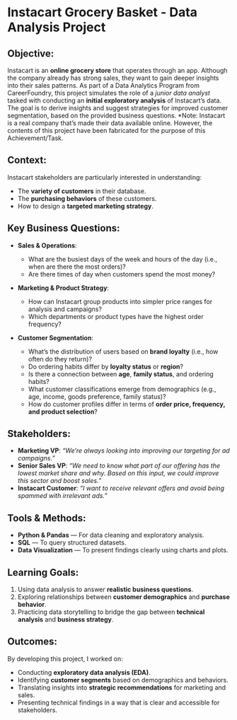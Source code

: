 # Instacart Grocery Basket - Data Analysis Project

## Objective: 
Instacart is an **online grocery store** that operates through an app. Although the company already has strong sales, they want to gain deeper insights into their sales patterns. As part of a Data Analytics Program from CareerFoundry, this project simulates the role of a *junior data analyst* tasked with conducting an **initial exploratory analysis** of Instacart’s data. The goal is to derive insights and suggest strategies for improved customer segmentation, based on the provided business questions. *Note: Instacart is a real company that’s made their data available online. However, the contents of this project have been fabricated for the purpose of this Achievement/Task.


## Context: 
Instacart stakeholders are particularly interested in understanding:  

- The **variety of customers** in their database.  
- The **purchasing behaviors** of these customers.  
- How to design a **targeted marketing strategy**. 

## Key Business Questions:
- **Sales & Operations**:  
  - What are the busiest days of the week and hours of the day (i.e., when are there the most orders)?  
  - Are there times of day when customers spend the most money?  

- **Marketing & Product Strategy**:  
  - How can Instacart group products into simpler price ranges for analysis and campaigns?  
  - Which departments or product types have the highest order frequency?  

- **Customer Segmentation**: 
  - What’s the distribution of users based on **brand loyalty** (i.e., how often do they return)?  
  - Do ordering habits differ by **loyalty status** or **region**?  
  - Is there a connection between **age**, **family status**, and ordering habits?  
  - What customer classifications emerge from demographics (e.g., age, income, goods preference, family status)?  
  - How do customer profiles differ in terms of **order price, frequency, and product selection**?  


## Stakeholders:
- **Marketing VP**: *“We’re always looking into improving our targeting for ad campaigns.”*  
- **Senior Sales VP**: *“We need to know what part of our offering has the lowest market share and why. Based on this input, we could improve this sector and boost sales.”*  
- **Instacart Customer**: *“I want to receive relevant offers and avoid being spammed with irrelevant ads.”*  


## Tools & Methods:  
- **Python & Pandas** — For data cleaning and exploratory analysis.  
- **SQL** — To query structured datasets.  
- **Data Visualization** — To present findings clearly using charts and plots.  
 

## Learning Goals:
1. Using data analysis to answer **realistic business questions**.  
2. Exploring relationships between **customer demographics** and **purchase behavior**.  
3. Practicing data storytelling to bridge the gap between **technical analysis** and **business strategy**.  


## Outcomes:
By developing this project, I worked on:  
- Conducting **exploratory data analysis (EDA)**.  
- Identifying **customer segments** based on demographics and behaviors.  
- Translating insights into **strategic recommendations** for marketing and sales.  
- Presenting technical findings in a way that is clear and accessible for stakeholders.
